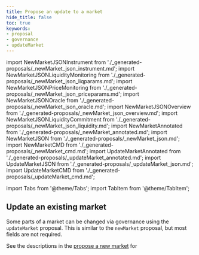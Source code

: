 ```yaml
---
title: Propose an update to a market
hide_title: false
toc: true
keywords:
- proposal
- governance
- updateMarket
---
```


import NewMarketJSONInstrument from './_generated-proposals/_newMarket_json_instrument.md';
import NewMarketJSONLiquidityMonitoring from './_generated-proposals/_newMarket_json_liqparams.md';
import NewMarketJSONPriceMonitoring from './_generated-proposals/_newMarket_json_priceparams.md';
import NewMarketJSONOracle from './_generated-proposals/_newMarket_json_oracle.md';
import NewMarketJSONOverview from './_generated-proposals/_newMarket_json_overview.md';
import NewMarketJSONLiquidityCommitment from './_generated-proposals/_newMarket_json_liquidity.md';
import NewMarketAnnotated from './_generated-proposals/_newMarket_annotated.md';
import NewMarketJSON from './_generated-proposals/_newMarket_json.md';
import NewMarketCMD from './_generated-proposals/_newMarket_cmd.md';
import UpdateMarketAnnotated from './_generated-proposals/_updateMarket_annotated.md';
import UpdateMarketJSON from './_generated-proposals/_updateMarket_json.md';
import UpdateMarketCMD from './_generated-proposals/_updateMarket_cmd.md';

import Tabs from '@theme/Tabs';
import TabItem from '@theme/TabItem';


## Update an existing market
Some parts of a market can be changed via governance using the `updateMarket` proposal. This is similar to the `newMarket` proposal, but most fields are not required.

See the descriptions in the [propose a new market](#propose-a-new-market) for 

<Tabs groupId="updateMarket">
  <TabItem value="annotated" label="Annotated example">
    <UpdateMarketAnnotated />
  </TabItem>
  <TabItem value="json" label="JSON example">
    <UpdateMarketJSON />
  </TabItem>
  <TabItem value="cmd" label="Command line">
    <UpdateMarketCMD />
  </TabItem>
</Tabs>